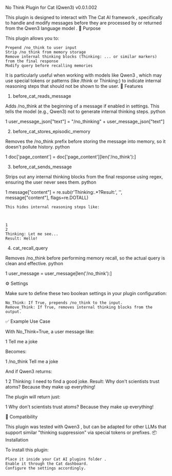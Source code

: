 No Think Plugin for Cat (Qwen3) v0.0.1.002

This plugin is designed to interact with The Cat AI framework , specifically to handle and modify messages before they are processed by or returned from the Qwen3 language model . 
🎯 Purpose 

This plugin allows you to: 

    Prepend /no_think to user input 
    Strip /no_think from memory storage 
    Remove internal thinking blocks (Thinking: ... or similar markers) from the final response 
    Modify query before recalling memories 
     

It is particularly useful when working with models like Qwen3 , which may use special tokens or patterns (like /think or Thinking:) to indicate internal reasoning steps that should not be shown to the user. 
🔧 Features 
1. before_cat_reads_message 

Adds /no_think at the beginning of a message if enabled in settings. This tells the model (e.g., Qwen3) not to generate internal thinking steps. 
python
 
 
1
user_message_json["text"] = "/no_thinking" + user_message_json["text"]
 
 
2. before_cat_stores_episodic_memory 

Removes the /no_think prefix before storing the message into memory, so it doesn't pollute history. 
python
 
 
1
doc['page_content'] = doc['page_content'][len('/no_think'):]
 
 
3. before_cat_sends_message 

Strips out any internal thinking blocks from the final response using regex, ensuring the user never sees them. 
python
 
 
1
message["content"] = re.sub(r'Thinking:.*?Result:', '', message["content"], flags=re.DOTALL)
 
 

    This hides internal reasoning steps like: 
     

     
    1
    2
    Thinking: Let me see...
    Result: Hello!
     
     
     

4. cat_recall_query 

Removes /no_think before performing memory recall, so the actual query is clean and effective. 
python
 
 
1
user_message = user_message[len('/no_think'):]
 
 
⚙️ Settings 

Make sure to define these two boolean settings in your plugin configuration: 

    No_Think: If True, prepends /no_think to the input.
    Remove_Think: If True, removes internal thinking blocks from the output.
     

✅ Example Use Case 

With No_Think=True, a user message like: 
 
 
1
Tell me a joke
 
 

Becomes: 
 
 
1
/no_think Tell me a joke
 
 

And if Qwen3 returns: 
 
 
1
2
Thinking: I need to find a good joke.
Result: Why don't scientists trust atoms? Because they make up everything!
 
 

The plugin will return just: 
 
 
1
Why don't scientists trust atoms? Because they make up everything!
 
 
🧪 Compatibility 

This plugin was tested with Qwen3 , but can be adapted for other LLMs that support similar "thinking suppression" via special tokens or prefixes. 
📦 Installation 

To install this plugin: 

    Place it inside your Cat AI plugins folder .
    Enable it through the Cat dashboard.
    Configure the settings accordingly.
     

